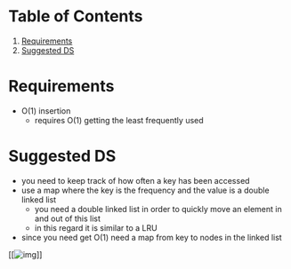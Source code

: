 
# Table of Contents

1.  [Requirements](#orgf557c6d)
2.  [Suggested DS](#org375263c)



<a id="orgf557c6d"></a>

# Requirements

-   O(1) insertion
    -   requires O(1) getting the least frequently used


<a id="org375263c"></a>

# Suggested DS

-   you need to keep track of how often a key has been accessed
-   use a map where the key is the frequency and the value is a double linked list
    -   you need a double linked list in order to quickly move an element in and out of this list
    -   in this regard it is similar to a LRU
-   since you need get O(1) need a map from key to nodes in the linked list

[[![img](/images/460-lfu/460-lfu-ds.png)]]

